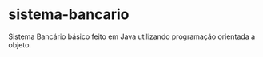 # sistema-bancario
Sistema Bancário básico feito em Java utilizando programação orientada a objeto. 
